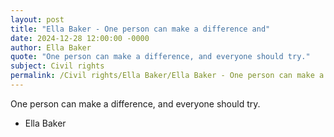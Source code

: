```yaml
---
layout: post
title: "Ella Baker - One person can make a difference and"
date: 2024-12-28 12:00:00 -0000
author: Ella Baker
quote: "One person can make a difference, and everyone should try."
subject: Civil rights
permalink: /Civil rights/Ella Baker/Ella Baker - One person can make a difference and
---
```


One person can make a difference, and everyone should try.

- Ella Baker

